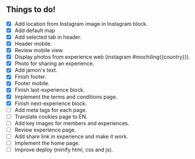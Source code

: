 Things to do!
-------------

- [x] Add location from Instagram image in Instagram block.
- [x] Add default map
- [x] Add selected tab in header.
- [x] Header mobile.
- [x] Review mobile view.
- [x] Display photos from experience web (instagram #mochiling{{country}}).
- [x] Photo for sharing an experience.
- [x] Add jamon's text.
- [x] Finish footer.
- [x] Footer mobile.
- [x] Finish last-experience block.
- [x] Implement the terms and conditions page.
- [x] Finish next-experience block.
- [ ] Add meta tags for each page.
- [ ] Translate cookies page to EN.
- [ ] Add key images for members and experiences.
- [ ] Review experience page.
- [ ] Add share link in experience and make it work.
- [ ] Implement the home page.
- [ ] Improve deploy (minify html, css and js).
